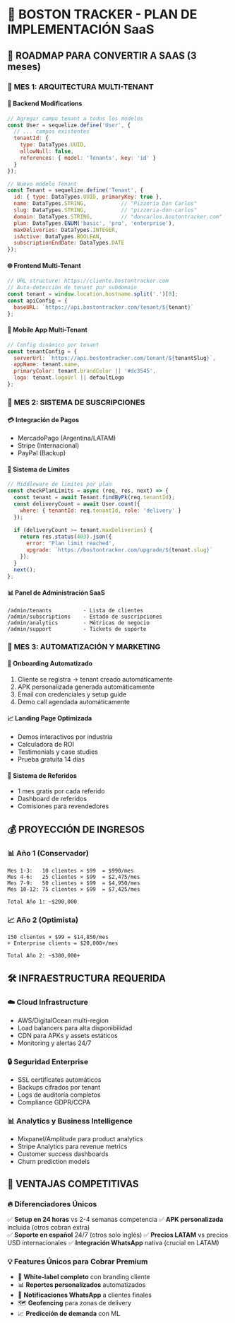 # 🏢 BOSTON TRACKER - PLAN DE IMPLEMENTACIÓN SaaS

## 🎯 ROADMAP PARA CONVERTIR A SAAS (3 meses)

### 📅 **MES 1: ARQUITECTURA MULTI-TENANT**

#### **🔧 Backend Modifications**
```javascript
// Agregar campo tenant a todos los modelos
const User = sequelize.define('User', {
  // ... campos existentes
  tenantId: {
    type: DataTypes.UUID,
    allowNull: false,
    references: { model: 'Tenants', key: 'id' }
  }
});

// Nuevo modelo Tenant
const Tenant = sequelize.define('Tenant', {
  id: { type: DataTypes.UUID, primaryKey: true },
  name: DataTypes.STRING,           // "Pizzería Don Carlos"
  slug: DataTypes.STRING,           // "pizzeria-don-carlos"  
  domain: DataTypes.STRING,         // "doncarlos.bostontracker.com"
  plan: DataTypes.ENUM('basic', 'pro', 'enterprise'),
  maxDeliveries: DataTypes.INTEGER,
  isActive: DataTypes.BOOLEAN,
  subscriptionEndDate: DataTypes.DATE
});
```

#### **🌐 Frontend Multi-Tenant**  
```javascript
// URL structure: https://cliente.bostontracker.com
// Auto-detección de tenant por subdomain
const tenant = window.location.hostname.split('.')[0];
const apiConfig = {
  baseURL: `https://api.bostontracker.com/tenant/${tenant}`
};
```

#### **📱 Mobile App Multi-Tenant**
```javascript
// Config dinámico por tenant
const tenantConfig = {
  serverUrl: `https://api.bostontracker.com/tenant/${tenantSlug}`,
  appName: tenant.name,
  primaryColor: tenant.brandColor || '#dc3545',
  logo: tenant.logoUrl || defaultLogo
};
```

### 📅 **MES 2: SISTEMA DE SUSCRIPCIONES**

#### **💳 Integración de Pagos**
- MercadoPago (Argentina/LATAM)
- Stripe (Internacional)  
- PayPal (Backup)

#### **🔐 Sistema de Límites**
```javascript
// Middleware de límites por plan
const checkPlanLimits = async (req, res, next) => {
  const tenant = await Tenant.findByPk(req.tenantId);
  const deliveryCount = await User.count({ 
    where: { tenantId: req.tenantId, role: 'delivery' }
  });
  
  if (deliveryCount >= tenant.maxDeliveries) {
    return res.status(403).json({
      error: 'Plan limit reached',
      upgrade: `https://bostontracker.com/upgrade/${tenant.slug}`
    });
  }
  next();
};
```

#### **📊 Panel de Administración SaaS**
```
/admin/tenants          - Lista de clientes
/admin/subscriptions    - Estado de suscripciones  
/admin/analytics        - Métricas de negocio
/admin/support          - Tickets de soporte
```

### 📅 **MES 3: AUTOMATIZACIÓN Y MARKETING**

#### **🚀 Onboarding Automatizado**
1. Cliente se registra → tenant creado automáticamente
2. APK personalizada generada automáticamente  
3. Email con credenciales y setup guide
4. Demo call agendada automáticamente

#### **📈 Landing Page Optimizada**
- Demos interactivos por industria
- Calculadora de ROI  
- Testimonials y case studies
- Prueba gratuita 14 días

#### **🎯 Sistema de Referidos**
- 1 mes gratis por cada referido
- Dashboard de referidos
- Comisiones para revendedores

## 💰 PROYECCIÓN DE INGRESOS

### **📊 Año 1 (Conservador)**
```
Mes 1-3:   10 clientes × $99  = $990/mes
Mes 4-6:   25 clientes × $99  = $2,475/mes  
Mes 7-9:   50 clientes × $99  = $4,950/mes
Mes 10-12: 75 clientes × $99  = $7,425/mes

Total Año 1: ~$200,000
```

### **📈 Año 2 (Optimista)**
```
150 clientes × $99 = $14,850/mes
+ Enterprise clients = $20,000+/mes

Total Año 2: ~$300,000+
```

## 🛠️ INFRAESTRUCTURA REQUERIDA

### **☁️ Cloud Infrastructure**
- AWS/DigitalOcean multi-region
- Load balancers para alta disponibilidad
- CDN para APKs y assets estáticos  
- Monitoring y alertas 24/7

### **🔒 Seguridad Enterprise**
- SSL certificates automáticos
- Backups cifrados por tenant
- Logs de auditoría completos
- Compliance GDPR/CCPA

### **📊 Analytics y Business Intelligence**  
- Mixpanel/Amplitude para product analytics
- Stripe Analytics para revenue metrics
- Customer success dashboards
- Churn prediction models

## 🎯 VENTAJAS COMPETITIVAS

### **🔥 Diferenciadores Únicos**
✅ **Setup en 24 horas** vs 2-4 semanas competencia
✅ **APK personalizada** incluida (otros cobran extra)  
✅ **Soporte en español** 24/7 (otros solo inglés)
✅ **Precios LATAM** vs precios USD internacionales
✅ **Integración WhatsApp** nativa (crucial en LATAM)

### **💡 Features Únicos para Cobrar Premium**
- 🎨 **White-label completo** con branding cliente
- 📊 **Reportes personalizados** automatizados  
- 🔔 **Notificaciones WhatsApp** a clientes finales
- 🗺️ **Geofencing** para zonas de delivery
- 📈 **Predicción de demanda** con ML
